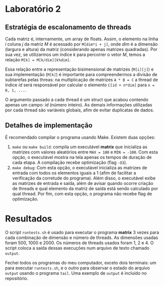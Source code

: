 # Laboratório 2

## Estratégia de escalonamento de threads

Cada matriz é, internamente, um array de floats. Assim, o elemento na linha _i_ coluna _j_ da matriz _M_ é acessado por `M[dim*i + j]`, onde _dim_ é a dimensão (largura e altura) da matriz (considerando apenas matrizes quadradas). Por sua vez, se utilizarmos um índice _k_ para percorrer o vetor _M_, temos a relação `M[k] = M[k/dim][k%dim]`.

Essa relação entre a representação bisimensional de matrizes (`M[i][j]`) e sua implementação (`M[k]`) é importante para compreendermos a divisão de subtarefas pelas threas: na multiplicação de matrizes `A * B = C` a thread de índice _id_ será responsável por calcular o elemento `C[id + n*dim]` para `n = 0, 1, ...`.

O argumento passado a cada thread é um struct que acabou contendo apenas um campo: _id_ (número inteiro). As demais informações utilizadas por cada thread são variáveis globais, afim de evitar duplicatas de dados.

## Detalhes de implementação

É recomendado compilar o programa usando Make. Existem duas opções:

1. `make` ou `make build`: compila um executável **matrix** que inicializa as matrizes com valores aleatórios entre `MAX = 100` e `MIN = -100`. Com esta opção, o executável mostra na tela apenas os tempos de duração de cada etapa. A compilação recebe optimização (flag `-O3`).
2. `make debug`: Com esta opção, o executável inicializa as matrizes de entrada com todos os elementos iguais a 1 (afim de facilitar a verificação da corretude do programa). Além disso, o executável exibe as matrizes de entrada e saída, além de avisar quando ocorre criação de threads e qual elemento da matriz de saída está sendo calculado por qual thread. Por fim, com esta opção, o programa não recebe flag de optimização.

# Resultados

O script `runtests.sh` é usado para executar o programa **matrix** 3 vezes para cada combinação de dimensão e número de threads. As dimensões usadas foram 500, 1000 e 2000. Os números de threads usados foram 1, 2 e 4. O script coloca a saída dessas execuções num arquivo de texto chamado `output`.

Fechei todos os programas do meu computador, exceto dois terminais: um para executar `runtests.sh`, e o outro para observar o estado do arquivo `output` usando o programa `tail`. Uma exemplo de `output` é incluido no repositório.

